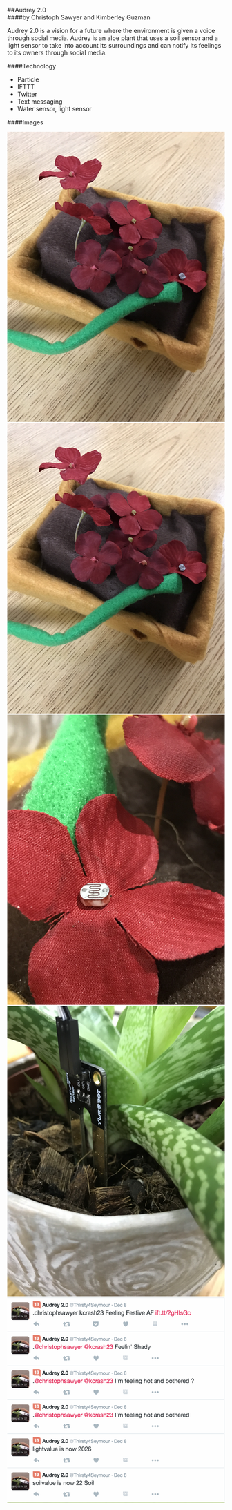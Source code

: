 ##Audrey 2.0  
####by Christoph Sawyer and Kimberley Guzman

Audrey 2.0 is a vision for a future where the environment is given a voice through social media. Audrey is an aloe plant that uses a soil sensor and a light sensor to take into account its surroundings and can notify its feelings to its owners through social media. 

####Technology
* Particle
* IFTTT
* Twitter
* Text messaging
* Water sensor, light sensor

####Images

![Audrey](https://github.com/tegacodes/Dark-Ecology-Studio/blob/gh-pages/images/Christoph-Final/IMG_4460.JPG?raw=true)
![Audrey](https://github.com/tegacodes/Dark-Ecology-Studio/blob/gh-pages/images/Christoph-Final/IMG_4460.JPG?raw=true)
![Audrey](https://github.com/tegacodes/Dark-Ecology-Studio/blob/gh-pages/images/Christoph-Final/IMG_4456.JPG?raw=true)
![Audrey](https://github.com/tegacodes/Dark-Ecology-Studio/blob/gh-pages/images/Christoph-Final/IMG_4453.JPG?raw=true)
![Audrey](https://github.com/tegacodes/Dark-Ecology-Studio/blob/gh-pages/images/Christoph-Final/Screen%20Shot%202016-12-28%20at%209.42.33%20PM.png?raw=true)
